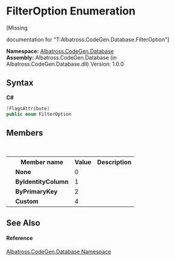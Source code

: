# FilterOption Enumeration
 

\[Missing <summary> documentation for "T:Albatross.CodeGen.Database.FilterOption"\]

**Namespace:**&nbsp;<a href="E11F5D98">Albatross.CodeGen.Database</a><br />**Assembly:**&nbsp;Albatross.CodeGen.Database (in Albatross.CodeGen.Database.dll) Version: 1.0.0

## Syntax

**C#**<br />
``` C#
[FlagsAttribute]
public enum FilterOption
```


## Members
&nbsp;<table><tr><th></th><th>Member name</th><th>Value</th><th>Description</th></tr><tr><td /><td target="F:Albatross.CodeGen.Database.FilterOption.None">**None**</td><td>0</td><td /></tr><tr><td /><td target="F:Albatross.CodeGen.Database.FilterOption.ByIdentityColumn">**ByIdentityColumn**</td><td>1</td><td /></tr><tr><td /><td target="F:Albatross.CodeGen.Database.FilterOption.ByPrimaryKey">**ByPrimaryKey**</td><td>2</td><td /></tr><tr><td /><td target="F:Albatross.CodeGen.Database.FilterOption.Custom">**Custom**</td><td>4</td><td /></tr></table>

## See Also


#### Reference
<a href="E11F5D98">Albatross.CodeGen.Database Namespace</a><br />
